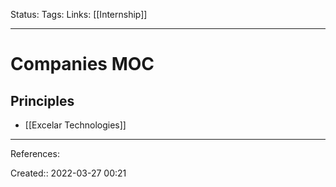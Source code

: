 Status: 
Tags: 
Links: [[Internship]]
___

# Companies MOC
## Principles
- [[Excelar Technologies]]
___
References:

Created:: 2022-03-27 00:21
